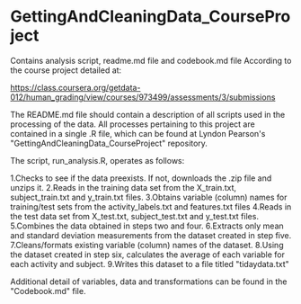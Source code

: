 # GettingAndCleaningData_CourseProject
Contains analysis script, readme.md file and codebook.md file
According to the course project detailed at:

https://class.coursera.org/getdata-012/human_grading/view/courses/973499/assessments/3/submissions

The README.md file should contain a description of all scripts used in the processing
of the data. All processes pertaining to this project are contained in a single .R file, 
which can be found at Lyndon Pearson's "GettingAndCleaningData_CourseProject" repository.

The script, run_analysis.R, operates as follows:

1.Checks to see if the data preexists. If not, downloads the .zip file and unzips it.
2.Reads in the training data set from the X_train.txt, subject_train.txt and y_train.txt files.
3.Obtains variable (column) names for training/test sets from the activity_labels.txt and features.txt files
4.Reads in the test data set from X_test.txt, subject_test.txt and y_test.txt files.
5.Combines the data obtained in steps two and four.
6.Extracts only mean and standard deviation measurements from the dataset created in step five.
7.Cleans/formats existing variable (column) names of the dataset.
8.Using the dataset created in step six, calculates the average of each variable for each activity and subject.
9.Writes this dataset to a file titled "tidaydata.txt"

Additional detail of variables, data and transformations can be found in the "Codebook.md" file.
